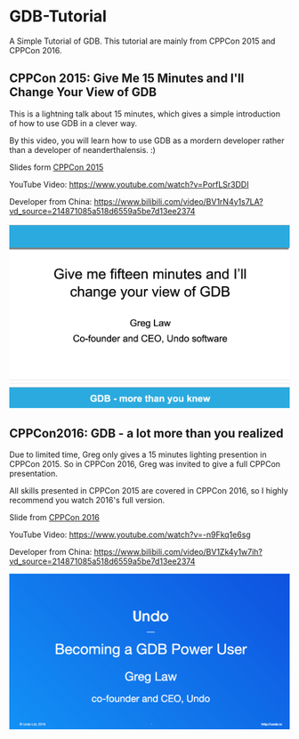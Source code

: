 # GDB-Tutorial
A Simple Tutorial of GDB. This tutorial are mainly from CPPCon 2015 and CPPCon 2016.


## CPPCon 2015: Give Me 15 Minutes and I'll Change Your View of GDB

This is a lightning talk about 15 minutes, which gives a simple introduction of how to use GDB in a clever way.

By this video, you will learn how to use GDB as a mordern developer rather than a developer of neanderthalensis. :)


Slides form [CPPCon 2015](https://github.com/CppCon/CppCon2015/blob/master/Lightning%20Talks%20and%20Lunch%20Sessions/Give%20Me%2015%20Minutes%20and%20I'll%20Change%20Your%20View%20of%20GDB/Give%20Me%2015%20Minutes%20and%20I'll%20Change%20Your%20View%20of%20GDB%20-%20Greg%20Law%20-%20CppCon%202015.pdf)

YouTube Video: https://www.youtube.com/watch?v=PorfLSr3DDI

Developer from China: https://www.bilibili.com/video/BV1rN4y1s7LA?vd_source=214871085a518d6559a5be7d13ee2374

![Alt text](assets/image.png)


## CPPCon2016: GDB - a lot more than you realized

Due to limited time, Greg only gives a 15 minutes lighting presention in CPPCon 2015. So in CPPCon 2016, Greg was invited to give a full CPPCon presentation.

All skills presented in CPPCon 2015 are covered in CPPCon 2016, so I highly recommend you watch 2016's full version.

Slide from [CPPCon 2016](https://github.com/CppCon/CppCon2016/blob/master/Tutorials/GDB%20-%20a%20lot%20more%20than%20you%20realized/GDB%20-%20a%20lot%20more%20than%20you%20realized%20-%20Greg%20Law%20-%20CppCon%202016.pdf)

YouTube Video: https://www.youtube.com/watch?v=-n9Fkq1e6sg


Developer from China: https://www.bilibili.com/video/BV1Zk4y1w7ih?vd_source=214871085a518d6559a5be7d13ee2374

![Alt text](assets/2016.png)